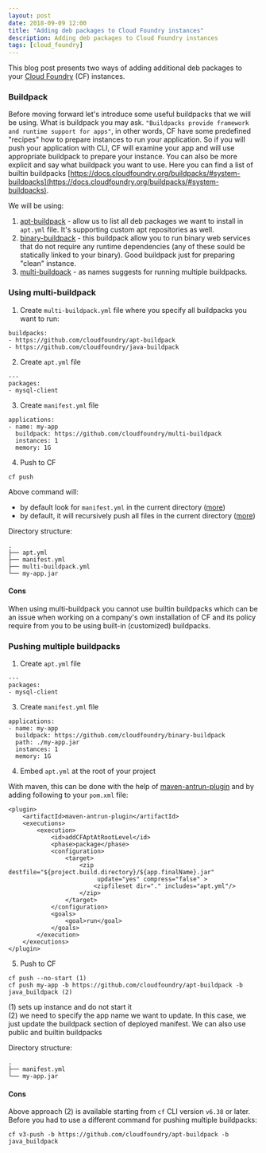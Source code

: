 ```yaml
---
layout: post
date: 2018-09-09 12:00
title: "Adding deb packages to Cloud Foundry instances"
description: Adding deb packages to Cloud Foundry instances
tags: [cloud_foundry]
---
```


This blog post presents two ways of adding additional deb packages to your [Cloud Foundry](https://www.cloudfoundry.org/) (CF) instances.

<!--more-->

### Buildpack

Before moving forward let's introduce some useful buildpacks that we will be using. What is buildpack you may ask. `"Buildpacks provide framework and runtime support for apps"`, in other words, CF have some predefined "recipes" how to prepare instances to run your application. So if you will push your application with CLI, CF will examine your app and will use appropriate buildpack to prepare your instance. You can also be more explicit and say what buildpack you want to use. Here you can find a list of builtin buildpacks [https://docs.cloudfoundry.org/buildpacks/#system-buildpacks](https://docs.cloudfoundry.org/buildpacks/#system-buildpacks).

We will be using:

1) [apt-buildpack](https://github.com/cloudfoundry/apt-buildpack) - allow us to list all deb packages we want to install in `apt.yml` file. It's supporting custom apt repositories as well.  
2) [binary-buildpack](https://github.com/cloudfoundry/binary-buildpack) - this buildpack allow you to run binary web services that do not require any runtime dependencies (any of these sould be statically linked to your binary). Good buildpack just for preparing "clean" instance.  
3) [multi-buildpack](https://github.com/cloudfoundry/multi-buildpack) - as names suggests for running multiple buildpacks.  


### Using multi-buildpack

1) Create `multi-buildpack.yml` file where you specify all buildpacks you want to run:

```
buildpacks:
- https://github.com/cloudfoundry/apt-buildpack
- https://github.com/cloudfoundry/java-buildpack
```

2) Create `apt.yml` file

```
---
packages:
- mysql-client
```

3) Create `manifest.yml` file

```
applications:
- name: my-app
  buildpack: https://github.com/cloudfoundry/multi-buildpack
  instances: 1
  memory: 1G
```

4) Push to CF

```
cf push 
```

Above command will:
- by default look for `manifest.yml` in the current directory ([more](https://docs.cloudfoundry.org/devguide/deploy-apps/manifest.html#-how-cf-push-finds-the-manifest))
- by default, it will recursively push all files in the current directory ([more](https://docs.cloudfoundry.org/devguide/deploy-apps/manifest.html#find-app))  

Directory structure:

```
.
├── apt.yml
├── manifest.yml
├── multi-buildpack.yml
└── my-app.jar
```

#### Cons

When using multi-buildpack you cannot use builtin buildpacks which can be an issue when working on a company's own installation of CF and its policy require from you to be using built-in (customized) buildpacks.

### Pushing multiple buildpacks

1) Create `apt.yml` file

```
---
packages:
- mysql-client
```

3) Create `manifest.yml` file

```
applications:
- name: my-app
  buildpack: https://github.com/cloudfoundry/binary-buildpack
  path: ./my-app.jar
  instances: 1
  memory: 1G
```

4) Embed `apt.yml` at the root of your project

With maven, this can be done with the help of [maven-antrun-plugin](http://maven.apache.org/plugins/maven-antrun-plugin/) and by adding following to your `pom.xml` file:

```
<plugin>
    <artifactId>maven-antrun-plugin</artifactId>
    <executions>
        <execution>
            <id>addCFAptAtRootLevel</id>
            <phase>package</phase>
            <configuration>
                <target>
                    <zip destfile="${project.build.directory}/${app.finalName}.jar"
                         update="yes" compress="false" >
                        <zipfileset dir="." includes="apt.yml"/>
                    </zip>
                </target>
            </configuration>
            <goals>
                <goal>run</goal>
            </goals>
        </execution>
    </executions>
</plugin>
```

5) Push to CF

```
cf push --no-start (1)
cf push my-app -b https://github.com/cloudfoundry/apt-buildpack -b java_buildpack (2)
```

(1) sets up instance and do not start it  
(2) we need to specify the app name we want to update. In this case, we just update the buildpack section of deployed manifest. We can also use public and builtin buildpacks  

Directory structure:

```
.
├── manifest.yml
└── my-app.jar
```

#### Cons

Above approach (2) is available starting from `cf` CLI version `v6.38` or later. Before you had to use a different command for pushing multiple buildpacks:

```
cf v3-push -b https://github.com/cloudfoundry/apt-buildpack -b java_buildpack
```
